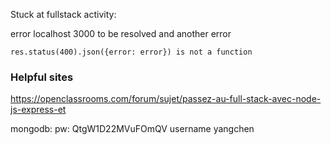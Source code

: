 
Stuck at fullstack activity:

error 
    localhost 3000 to be resolved and another error
 
    res.status(400).json({error: error}) is not a function

### Helpful sites 

https://openclassrooms.com/forum/sujet/passez-au-full-stack-avec-node-js-express-et

mongodb: pw: QtgW1D22MVuFOmQV
username yangchen